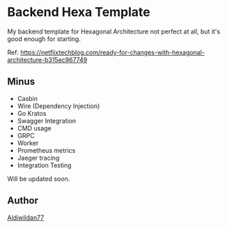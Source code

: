 # Backend Hexa Template

My backend template for Hexagonal Architecture not perfect at all, but it's good enough for starting.

Ref: https://netflixtechblog.com/ready-for-changes-with-hexagonal-architecture-b315ec967749

## Minus

- Casbin
- Wire (Dependency Injection)
- Go Kratos
- Swagger Integration
- CMD usage
- GRPC
- Worker
- Prometheus metrics
- Jaeger tracing
- Integration Testing

Will be updated soon.

## Author

[Aldiwildan77](https://github.com/Aldiwildan77)
